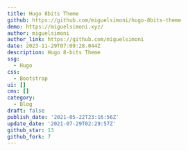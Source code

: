 ```yaml
---
title: Hugo 8bits Theme
github: https://github.com/miguelsimoni/hugo-8bits-theme
demo: https://miguelsimoni.xyz/
author: miguelsimoni
author_link: https://github.com/miguelsimoni
date: 2023-11-29T07:09:28.044Z
description: Hugo 8-bits Theme
ssg:
  - Hugo
css:
  - Bootstrap
ui: []
cms: []
category:
  - Blog
draft: false
publish_date: '2021-05-22T23:16:56Z'
update_date: '2021-07-29T02:29:57Z'
github_star: 13
github_fork: 7
---
```

